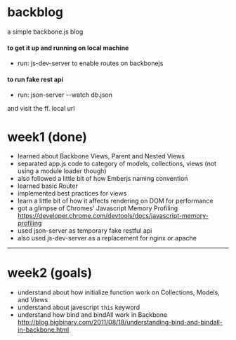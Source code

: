# backblog
a simple backbone.js blog

#### to get it up and running on local machine
- run: js-dev-server
to enable routes on backbonejs

#### to run fake rest api
- run: json-server --watch db.json

and visit the ff. local url


# week1 (done)

- learned about Backbone Views, Parent and Nested Views
- separated app.js code to category of models, collections, views (not using a module loader though)
- also followed a little bit of how Emberjs naming convention
- learned basic Router
- implemented best practices for views
- learn a little bit of how it affects rendering on DOM for performance
- got a glimpse of Chromes' Javascript Memory Profiling https://developer.chrome.com/devtools/docs/javascript-memory-profiling
- used json-server as temporary fake restful api
- also used js-dev-server as a replacement for nginx or apache

------

# week2 (goals)

- understand about how initialize function work on Collections, Models, and Views
- understand about javescript `this` keyword
- understand how bind and bindAll work in Backbone http://blog.bigbinary.com/2011/08/18/understanding-bind-and-bindall-in-backbone.html
